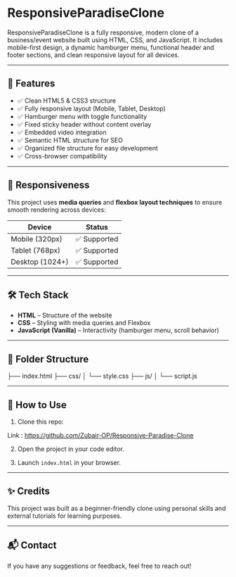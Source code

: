 # ResponsiveParadiseClone

ResponsiveParadiseClone is a fully responsive, modern clone of a business/event website built using HTML, CSS, and JavaScript. It includes mobile-first design, a dynamic hamburger menu, functional header and footer sections, and clean responsive layout for all devices.

---

## 🚀 Features

- ✅ Clean HTML5 & CSS3 structure
- ✅ Fully responsive layout (Mobile, Tablet, Desktop)
- ✅ Hamburger menu with toggle functionality
- ✅ Fixed sticky header without content overlay
- ✅ Embedded video integration
- ✅ Semantic HTML structure for SEO
- ✅ Organized file structure for easy development
- ✅ Cross-browser compatibility

---

## 📱 Responsiveness

This project uses **media queries** and **flexbox layout techniques** to ensure smooth rendering across devices:

| Device         | Status     |
|----------------|------------|
| Mobile (320px) | ✅ Supported |
| Tablet (768px) | ✅ Supported |
| Desktop (1024+) | ✅ Supported |

---

## 🛠️ Tech Stack

- **HTML** – Structure of the website
- **CSS** – Styling with media queries and Flexbox
- **JavaScript (Vanilla)** – Interactivity (hamburger menu, scroll behavior)

---

## 📁 Folder Structure


├── index.html
├── css/
│ └── style.css
├── js/
│ └── script.js



---

## 🎯 How to Use

1. Clone this repo:

Link : https://github.com/Zubair-OP/Responsive-Paradise-Clone

2. Open the project in your code editor.

3. Launch `index.html` in your browser.

---

## ✨ Credits

This project was built as a beginner-friendly clone using personal skills and external tutorials for learning purposes.

---

## 📬 Contact

If you have any suggestions or feedback, feel free to reach out!
